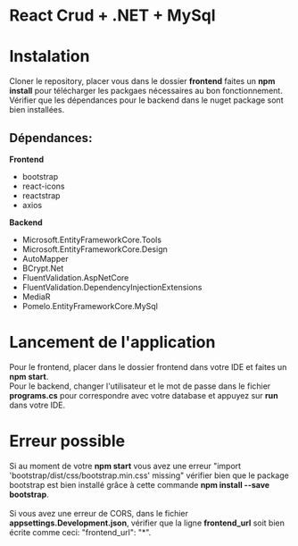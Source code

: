 # React Crud + .NET + MySql

# Instalation

Cloner le repository, placer vous dans le dossier **frontend** faites un **npm install** pour télécharger les packgaes nécessaires au bon fonctionnement.
Vérifier que les dépendances pour le backend dans le nuget package sont bien installées.

## Dépendances:
**Frontend**
- bootstrap
- react-icons
- reactstrap
- axios

**Backend**
- Microsoft.EntityFrameworkCore.Tools
- Microsoft.EntityFrameworkCore.Design
- AutoMapper
- BCrypt.Net
- FluentValidation.AspNetCore
- FluentValidation.DependencyInjectionExtensions
- MediaR
- Pomelo.EntityFrameworkCore.MySql

# Lancement de l'application

Pour le frontend, placer dans le dossier frontend dans votre IDE et faites un **npm start**.
<br>
Pour le backend, changer l'utilisateur et le mot de passe dans le fichier **programs.cs** pour correspondre avec votre database et appuyez sur **run** dans votre IDE.

# Erreur possible

Si au moment de votre **npm start** vous avez une erreur "import 'bootstrap/dist/css/bootstrap.min.css' missing" vérifier bien que le package bootstrap est bien installé
grâce à cette commande **npm install --save bootstrap**.
<br><br>
Si vous avez une erreur de CORS, dans le fichier **appsettings.Development.json**, vérifier que la ligne **frontend_url** soit bien écrite comme ceci: "frontend_url": "*".

